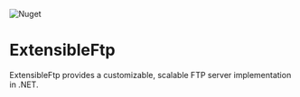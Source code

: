 ![Nuget](https://img.shields.io/nuget/v/DouglasDwyer.ExtensibleFtp)

# ExtensibleFtp
 ExtensibleFtp provides a customizable, scalable FTP server implementation in .NET.
